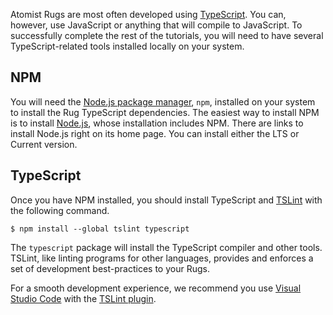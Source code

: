 Atomist Rugs are most often developed using [TypeScript][ts].  You can, however, use JavaScript or anything that will compile to JavaScript. To
successfully complete the rest of the tutorials, you will need to have
several TypeScript-related tools installed locally on your system.

[ts]: https://www.typescriptlang.org/ (TypeScript)

## NPM

You will need the [Node.js package manager][npm], `npm`, installed on
your system to install the Rug TypeScript dependencies.  The easiest
way to install NPM is to install [Node.js][node], whose installation
includes NPM.  There are links to install Node.js right on its home
page.  You can install either the LTS or Current version.

[npm]: https://docs.npmjs.com/getting-started/what-is-npm (NPM)
[node]: https://nodejs.org/ (Node.js)

## TypeScript

Once you have NPM installed, you should install TypeScript
and [TSLint][tslint] with the following command.

```console
$ npm install --global tslint typescript
```

[tslint]: https://palantir.github.io/tslint/ (TSLint)

The `typescript` package will install the TypeScript compiler and
other tools.  TSLint, like linting programs for other languages,
provides and enforces a set of development best-practices to your
Rugs.

For a smooth development experience, we recommend you
use [Visual Studio Code][code] with the [TSLint plugin][plugin].

[code]: https://code.visualstudio.com/
[plugin]: https://marketplace.visualstudio.com/items?itemName=eg2.tslint
